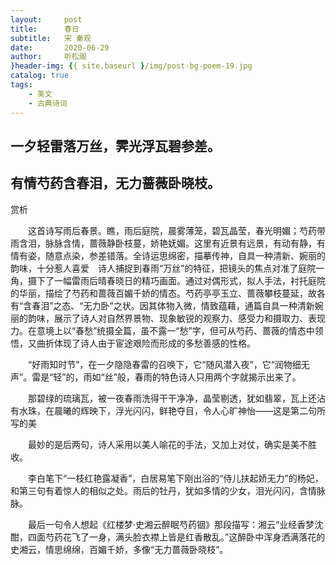 ```yaml
---
layout:     post
title:      春日
subtitle:   宋 秦观
date:       2020-06-29
author:     听松阁
}header-img: {{ site.baseurl }/img/post-bg-poem-19.jpg
catalog: true
tags:
    - 美文
    - 古典诗词
---
```


## 一夕轻雷落万丝，霁光浮瓦碧参差。

## 有情芍药含春泪，无力蔷薇卧晓枝。





赏析



　　这首诗写雨后春景。瞧，雨后庭院，晨雾薄笼，碧瓦晶莹，春光明媚；芍药带雨含泪，脉脉含情，蔷薇静卧枝蔓，娇艳妩媚。这里有近景有远景，有动有静，有情有姿，随意点染，参差错落。全诗运思绵密，描摹传神，自具一种清新、婉丽的韵味，十分惹人喜爱　诗人捕捉到春雨“万丝”的特征，把镜头的焦点对准了庭院一角，摄下了一幅雷雨后晴春晓日的精巧画面。通过对偶形式，拟人手法，衬托庭院的华丽，描绘了芍药和蔷薇百媚千娇的情态。芍药亭亭玉立、蔷薇攀枝蔓延，故各有“含春泪”之态、“无力卧”之状。因其体物入微，情致蕴藉，通篇自具一种清新婉丽的韵味，展示了诗人对自然界景物、现象敏锐的观察力、感受力和摄取力、表现力。在意境上以“春愁”统摄全篇，虽不露一“愁”字，但可从芍药、蔷薇的情态中领悟，又曲折体现了诗人由于宦途艰险而形成的多愁善感的性格。



　　“好雨知时节”，在一夕隐隐春雷的召唤下，它“随风潜入夜”，它“润物细无声”。雷是“轻”的，雨如“丝”般，春雨的特色诗人只用两个字就揭示出来了。



　　那碧绿的琉璃瓦，被一夜春雨洗得干干净净，晶莹剔透，犹如翡翠，瓦上还沾有水珠，在晨曦的辉映下，浮光闪闪，鲜艳夺目，令人心旷神怡——这是第二句所写的美



　　最妙的是后两句，诗人采用以美人喻花的手法，又加上对仗，确实是美不胜收。



　　李白笔下“一枝红艳露凝香”，白居易笔下刚出浴的“侍儿扶起娇无力”的杨妃，和第三句有着惊人的相似之处。雨后的牡丹，犹如多情的少女，泪光闪闪，含情脉脉。



　　最后一句令人想起《红楼梦·史湘云醉眠芍药铟》那段描写：湘云“业经香梦沈酣，四面芍药花飞了一身，满头脸衣襟上皆是红香散乱。”这醉卧中浑身洒满落花的史湘云，情思绵绵，百媚千娇，多像“无力蔷薇卧晓枝”。
